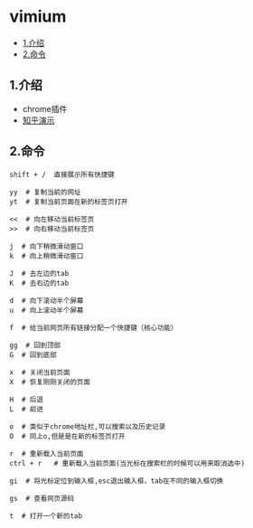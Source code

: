 # vimium

<!-- vim-markdown-toc Marked -->

* [1.介绍](#1.介绍)
* [2.命令](#2.命令)

<!-- vim-markdown-toc -->

## 1.介绍

- chrome插件
- [知乎演示](https://zhuanlan.zhihu.com/p/38179086)

## 2.命令

```shell
shift + /  直接展示所有快捷键

yy  # 复制当前的网址
yt  # 复制当前页面在新的标签页打开

<<  # 向左移动当前标签页
>>  # 向右移动当前标签页

j  # 向下稍微滑动窗口
k  # 向上稍微滑动窗口

J  # 去左边的tab
K  # 去右边的tab

d  # 向下滚动半个屏幕
u  # 向上滚动半个屏幕

f  # 给当前网页所有链接分配一个快捷键（核心功能）

gg  # 回到顶部
G  # 回到底部

x  # 关闭当前页面
X  # 恢复刚刚关闭的页面

H  # 后退
L  # 前进

o  # 类似于chrome地址栏,可以搜索以及历史记录
O  # 同上o,但是是在新的标签页打开

r  # 重新载入当前页面
ctrl + r   # 重新载入当前页面(当光标在搜索栏的时候可以用来取消选中)

gi  # 将光标定位到输入框,esc退出输入框，tab在不同的输入框切换

gs  # 查看网页源码

t  # 打开一个新的tab
```

